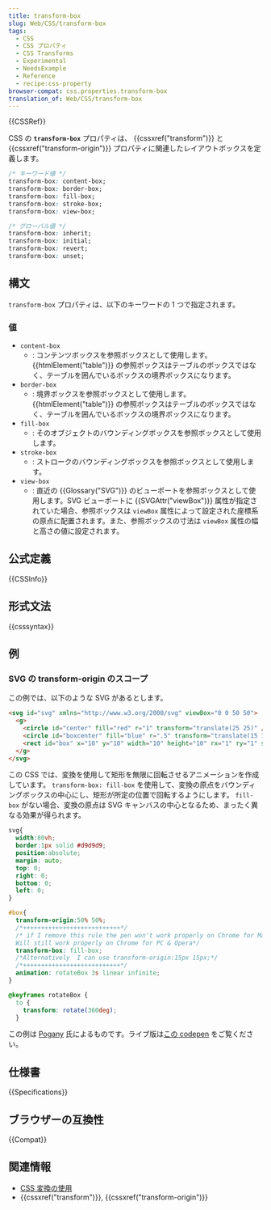 ```yaml
---
title: transform-box
slug: Web/CSS/transform-box
tags:
  - CSS
  - CSS プロパティ
  - CSS Transforms
  - Experimental
  - NeedsExample
  - Reference
  - recipe:css-property
browser-compat: css.properties.transform-box
translation_of: Web/CSS/transform-box
---
```

{{CSSRef}}

CSS の **`transform-box`** プロパティは、 {{cssxref("transform")}} と {{cssxref("transform-origin")}} プロパティに関連したレイアウトボックスを定義します。

```css
/* キーワード値 */
transform-box: content-box;
transform-box: border-box;
transform-box: fill-box;
transform-box: stroke-box;
transform-box: view-box;

/* グローバル値 */
transform-box: inherit;
transform-box: initial;
transform-box: revert;
transform-box: unset;
```

## 構文

`transform-box` プロパティは、以下のキーワードの 1 つで指定されます。

### 値

- `content-box`
  - : コンテンツボックスを参照ボックスとして使用します。 {{htmlElement("table")}} の参照ボックスはテーブルのボックスではなく、テーブルを囲んでいるボックスの境界ボックスになります。
- `border-box`
  - : 境界ボックスを参照ボックスとして使用します。 {{htmlElement("table")}} の参照ボックスはテーブルのボックスではなく、テーブルを囲んでいるボックスの境界ボックスになります。
- `fill-box`
  - : そのオブジェクトのバウンディングボックスを参照ボックスとして使用します。
- `stroke-box`
  - : ストロークのバウンディングボックスを参照ボックスとして使用します。
- `view-box`
  - : 直近の {{Glossary("SVG")}} のビューポートを参照ボックスとして使用します。SVG ビューポートに {{SVGAttr("viewBox")}} 属性が指定されていた場合、参照ボックスは `viewBox` 属性によって設定された座標系の原点に配置されます。また、参照ボックスの寸法は `viewBox` 属性の幅と高さの値に設定されます。

## 公式定義

{{CSSInfo}}

## 形式文法

{{csssyntax}}

## 例

### SVG の transform-origin のスコープ

この例では、以下のような SVG があるとします。

```html
<svg id="svg" xmlns="http://www.w3.org/2000/svg" viewBox="0 0 50 50">
  <g>
    <circle id="center" fill="red" r="1" transform="translate(25 25)" />
    <circle id="boxcenter" fill="blue" r=".5" transform="translate(15 15)" />
    <rect id="box" x="10" y="10" width="10" height="10" rx="1" ry="1" stroke="black" fill="none" />
  </g>
</svg>
```

この CSS では、変換を使用して矩形を無限に回転させるアニメーションを作成しています。 `transform-box: fill-box` を使用して、変換の原点をバウンディングボックスの中心にし、矩形が所定の位置で回転するようにします。 `fill-box` がない場合、変換の原点は SVG キャンバスの中心となるため、まったく異なる効果が得られます。

```css
svg{
  width:80vh;
  border:1px solid #d9d9d9;
  position:absolute;
  margin: auto;
  top: 0;
  right: 0;
  bottom: 0;
  left: 0;
}

#box{
  transform-origin:50% 50%;
  /*+++++++++++++++++++++++++++*/
  /* if I remove this rule the pen won't work properly on Chrome for Mac, FF, Safari
  Will still work properly on Chrome for PC & Opera*/
  transform-box: fill-box;
  /*Alternatively  I can use transform-origin:15px 15px;*/
  /*+++++++++++++++++++++++++++*/
  animation: rotateBox 3s linear infinite;
}

@keyframes rotateBox {
  to {
    transform: rotate(360deg);
  }
```

この例は [Pogany](https://codepen.io/giaco) 氏によるものです。ライブ版は[この codepen](https://codepen.io/giaco/pen/OwowJQ) をご覧ください。

## 仕様書

{{Specifications}}

## ブラウザーの互換性

{{Compat}}

## 関連情報

- [CSS 変換の使用](/ja/docs/Web/CSS/CSS_Transforms/Using_CSS_transforms)
- {{cssxref("transform")}}, {{cssxref("transform-origin")}}
